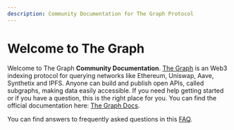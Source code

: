 ```yaml
---
description: Community Documentation for The Graph Protocol
---
```


# Welcome to The Graph

Welcome to The Graph **Community Documentation**. [The Graph](https://thegraph.com/) is an Web3 indexing protocol for querying networks like Ethereum, Uniswap, Aave, Synthetix and IPFS. Anyone can build and publish open APIs, called subgraphs, making data easily accessible. If you need help getting started or if you have a question, this is the right place for you. You can find the official documentation here: [The Graph Docs](https://thegraph.com/docs/). 

You can find answers to frequently asked questions in this [FAQ](faq-about-the-graph.md).









